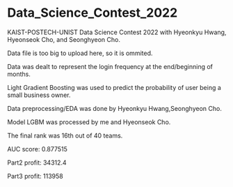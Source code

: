 # Data_Science_Contest_2022
KAIST-POSTECH-UNIST Data Science Contest 2022 with Hyeonkyu Hwang, Hyeonseok Cho, and Seonghyeon Cho.


Data file is too big to upload here, so it is ommited.

Data was dealt to represent the login frequency at the end/beginning of months.

Light Gradient Boosting was used to predict the probability of user being a small business owner.

Data preprocessing/EDA was done by Hyeonkyu Hwang,Seonghyeon Cho.

Model LGBM was processed by me and Hyeonseok Cho.

The final rank was 16th out of 40 teams.


AUC score: 0.877515 

Part2 profit: 34312.4 

Part3 profit: 113958
